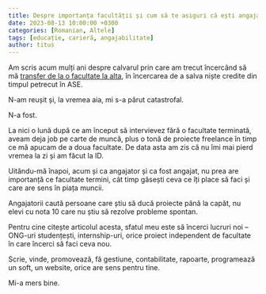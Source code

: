 ```yaml
---
title: Despre importanța facultății și cum să te asiguri că ești angajabil
date: 2023-08-13 10:00:00 +0300
categories: [Romanian, Altele]
tags: [educație, carieră, angajabilitate]
author: titus
---
```


Am scris acum mulți ani despre calvarul prin care am trecut încercând să mă [transfer de la o facultate la alta](/posts/transfer-de-la-o-facultate-la-alta), în încercarea de a salva niște credite din timpul petrecut în ASE.

N-am reușit și, la vremea aia, mi s-a părut catastrofal.

N-a fost.

La nici o lună după ce am început să intervievez fără o facultate terminată, aveam deja job pe carte de muncă, plus o tonă de proiecte freelance în timp ce mă apucam de a doua facultate. De data asta am zis că nu îmi mai pierd vremea la zi și am făcut la ID.

Uitându-mă înapoi, acum și ca angajator și ca fost angajat, nu prea are importanță ce facultate termini, cât timp găsești ceva ce îți place să faci și care are sens în piața muncii.

Angajatorii caută persoane care știu să ducă proiecte până la capăt, nu elevi cu nota 10 care nu știu să rezolve probleme spontan.

Pentru cine citește articolul acesta, sfatul meu este să încerci lucruri noi – ONG-uri studențești, internship-uri, orice proiect independent de facultate în care încerci să faci ceva nou.

Scrie, vinde, promovează, fă gestiune, contabilitate, rapoarte, programează un soft, un website, orice are sens pentru tine.

Mi-a mers bine.
